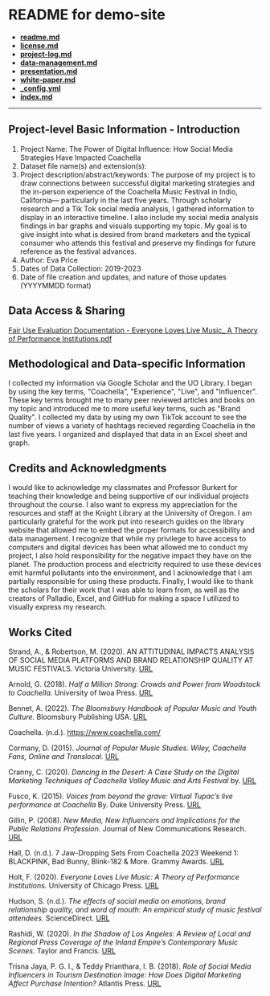 # README for demo-site

- **[readme.md](readme.md)** 
- **[license.md](license.md)**
- **[project-log.md](project-log.md)**
- **[data-management.md](data-management-plan.md)**
- **[presentation.md](presentation.md)**
- **[white-paper.md](white-paper.md)**
- **[_config.yml](_config.yml)**
- **[index.md](index.md)**
---

## Project-level Basic Information - Introduction 

1. Project Name: The Power of Digital Influence: How Social Media Strategies Have Impacted Coachella
2. Dataset file name(s) and extension(s): 
3. Project description/abstract/keywords: The purpose of my project is to draw connections between successful digital marketing strategies and the in-person experience of the Coachella Music Festival in Indio, California— particularly in the last five years. Through scholarly research and a Tik Tok social media analysis, I gathered information to display in an interactive timeline. I also include my social media analysis findings in bar graphs and visuals supporting my topic. My goal is to give insight into what is desired from brand marketers and the typical consumer who attends this festival and preserve my findings for future reference as the festival advances.
5. Author: Eva Price
6. Dates of Data Collection: 2019-2023
7. Date of file creation and updates, and nature of those updates (YYYYMMDD format)

## Data Access & Sharing
[Fair Use Evaluation Documentation - Everyone Loves Live Music_ A Theory of Performance Institutions.pdf](https://github.com/eng470-s23/EvaPriceDemo/files/11713110/Fair.Use.Evaluation.Documentation.-.Everyone.Loves.Live.Music_.A.Theory.of.Performance.Institutions.pdf)

## Methodological and Data-specific Information
I collected my information via Google Scholar and the UO Library. I began by using the key terms, "Coachella", "Experience", "Live", and "Influencer". These key terms brought me to many peer reviewed articles and books on my topic and introduced me to more useful key terms, such as "Brand Quality". I collected my data by using my own TikTok account to see the number of views a variety of hashtags recieved regarding Coachella in the last five years. I organized and displayed that data in an Excel sheet and graph. 

## Credits and Acknowledgments

I would like to acknowledge my classmates and Professor Burkert for teaching their knowledge and being supportive of our individual projects throughout the course. I also want to express my appreciation for the resources and staff at the Knight Library at the University of Oregon. I am particularly grateful for the work put into research guides on the library website that allowed me to embed the proper formats for accessibility and data management. I recognize that while my privilege to have access to computers and digital devices has been what allowed me to conduct my project, I also hold responsibility for the negative impact they have on the planet. The production process and electricity required to use these devices emit harmful pollutants into the environment, and I acknowledge that I am partially responsible for using these products. Finally, I would like to thank the scholars for their work that I was able to learn from, as well as the creators of Palladio, Excel, and GitHub for making a space I utilized to visually express my research. 


## Works Cited

Strand, A., & Robertson, M. (2020). AN ATTITUDINAL IMPACTS ANALYSIS OF SOCIAL MEDIA PLATFORMS AND BRAND RELATIONSHIP QUALITY AT MUSIC FESTIVALS. Victoria University. [URL](https://napier-repository.worktribe.com/preview/2659441/StrandRobertsonEventManagement26_6_2020.pdf)

Arnold, G. (2018). *Half a Million Strong: Crowds and Power from Woodstock to Coachella.* University of Iwoa Press. [URL](https://books.google.com/books?hl=en&lr=&id=bWV0DwAAQBAJ&oi=fnd&pg=PR5&dq=Woodstock+And+Beyond:+How+the+Modern+Music+Festival+Came+To+Be&ots=xADKmB7FNJ&sig=ybSGbmLLFQidrQnhIvtbJ898DDc#v=onepage&q&f=false)

Bennet, A. (2022). *The Bloomsbury Handbook of Popular Music and Youth Culture.* Bloomsbury Publishing USA. [URL](https://books.google.com/books?hl=en&lr=&id=6ZuiEAAAQBAJ&oi=fnd&pg=PT15&dq=The+Bloomsbury+Handbook+of+Popular+Music+and+Youth+Culture&ots=MsRBdhHIfY&sig=ycWy4a6nmkdqW6J0Bs_NsY9hjfg#v=onepage&q=The%20Bloomsbury%20Handbook%20of%20Popular%20Music%20and%20Youth%20Culture&f=false)

Coachella. (n.d.). https://www.coachella.com/

Cormany, D. (2015). *Journal of Popular Music Studies. Wiley, Coachella Fans, Online and Translocal.* [URL](https://www.researchgate.net/publication/277784247_Coachella_Fans_Online_and_Translocal)

Cranny, C. (2020). *Dancing in the Desert: A Case Study on the Digital Marketing Techniques of Coachella Valley Music and Arts Festival* by. [URL](https://digitalcommons.calpoly.edu/cgi/viewcontent.cgi?article=1010&context=expindsp)

Fusco, K. (2015). *Voices from beyond the grave: Virtual Tupac’s live performance at Coachella* By. Duke University Press. [URL](https://read.dukeupress.edu/camera-obscura/article/30/2%20(89)/29/58545/Voices-from-Beyond-the-Grave-Virtual-Tupac-s-Live)

Gillin, P. (2008). *New Media, New Influencers and Implications for the Public Relations Profession.* Journal of New Communications Research. [URL](https://www.issuelab.org/resources/928/928.pdf)

Hall, D. (n.d.). 7 Jaw-Dropping Sets From Coachella 2023 Weekend 1: BLACKPINK, Bad Bunny, Blink-182 & More. Grammy Awards. [URL](https://www.grammy.com/news/coachella-2023-weekend-1-recap-rosalia-bad-bunny-metro-boomin-blink-182-performances-surprises-video)

Holt, F. (2020). *Everyone Loves Live Music: A Theory of Performance Institutions.* University of Chicago Press. [URL](https://press.uchicago.edu/ucp/books/book/chicago/E/bo61910974.html)

Hudson, S. (n.d.). *The effects of social media on emotions, brand relationship quality, and word of mouth: An empirical study of music festival attendees.* ScienceDirect. [URL](https://www.sciencedirect.com/science/article/abs/pii/S026151771400171X?via%3Dihub)

Rashidi, W. (2020). *In the Shadow of Los Angeles: A Review of Local and Regional Press Coverage of the Inland Empire’s Contemporary Music Scenes.* Taylor and Francis. [URL](https://www.tandfonline.com/doi/figure/10.1080/03007766.2020.1730648?scroll=top&needAccess=true&role=tab&aria-labelledby=figs-data)

Trisna Jaya, P. G. I., & Teddy Prianthara, I. B. (2018). *Role of Social Media Influencers in Tourism Destination Image: How Does Digital Marketing Affect Purchase Intention?* Atlantis Press. [URL](https://www.atlantis-press.com/proceedings/icvhe-18/125938316#:~:text=The%20results%20show%20that%20social,with%20regard%20to%20purchase%20intention.)

